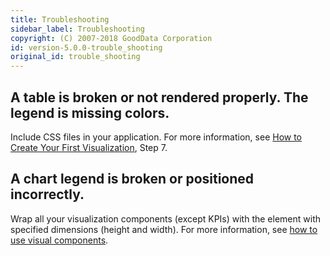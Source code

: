 ```yaml
---
title: Troubleshooting
sidebar_label: Troubleshooting
copyright: (C) 2007-2018 GoodData Corporation
id: version-5.0.0-trouble_shooting
original_id: trouble_shooting
---
```


## A table is broken or not rendered properly. The legend is missing colors.

Include CSS files in your application. For more information, see [How to Create Your First Visualization](ht_create_your_first_visualization.md), Step 7.

## A chart legend is broken or positioned incorrectly. 

Wrap all your visualization components \(except KPIs\) with the element with specified dimensions \(height and width\). For more information, see [how to use visual components](start_with_visual_components.md).